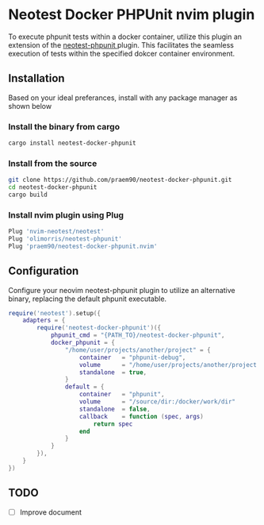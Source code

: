 # Neotest Docker PHPUnit nvim plugin
To execute phpunit tests within a docker container, utilize this plugin an extension of the [ neotest-phpunit ]( https://github.com/olimorris/neotest-phpunit ) plugin. This facilitates the seamless execution of tests within the specified dokcer container environment.

## Installation
Based on your ideal preferances, install with any package manager as shown below

### Install the binary from cargo
```zsh
cargo install neotest-docker-phpunit
```

### Install from the source
```zsh
git clone https://github.com/praem90/neotest-docker-phpunit.git
cd neotest-docker-phpunit
cargo build
```

### Install nvim plugin using Plug
```zsh
Plug 'nvim-neotest/neotest'
Plug 'olimorris/neotest-phpunit'
Plug 'praem90/neotest-docker-phpunit.nvim'
```

## Configuration
Configure your neovim neotest-phpunit plugin to utilize an alternative binary, replacing the default phpunit executable.
```lua
require('neotest').setup({
    adapters = {
        require('neotest-docker-phpunit')({
            phpunit_cmd = "{PATH_TO}/neotest-docker-phpunit",
            docker_phpunit = {
                "/home/user/projects/another/project" = {
                    container   = "phpunit-debug",
                    volume      = "/home/user/projects/another/project:/docker/work/dir"
                    standalone  = true,
                }
                default = {
                    container   = "phpunit",
                    volume      = "/source/dir:/docker/work/dir"
                    standalone  = false,
                    callback    = function (spec, args)
                        return spec
                    end
                }
            }
        }),
    }
})
```

## TODO
 - [ ] Improve document
